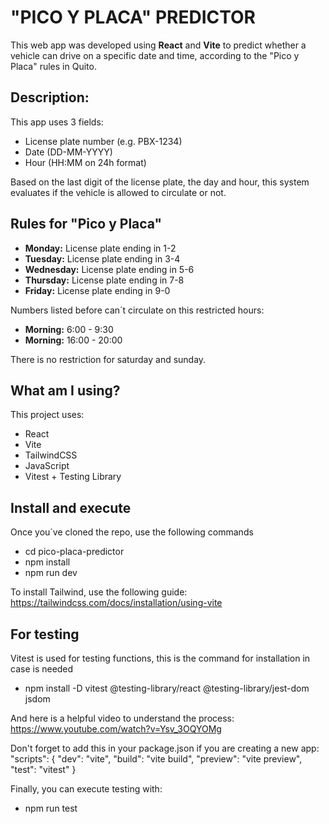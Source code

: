 # "PICO Y PLACA" PREDICTOR

This web app was developed using **React** and **Vite** to predict whether a vehicle can drive on a specific date and time, according to the "Pico y Placa" rules in Quito.

## Description:

This app uses 3 fields:

- License plate number (e.g. PBX-1234)
- Date (DD-MM-YYYY)
- Hour (HH:MM on 24h format)

Based on the last digit of the license plate, the day and hour, this system evaluates if the vehicle is allowed to circulate or not.

## Rules for "Pico y Placa"

- **Monday:** License plate ending in 1-2
- **Tuesday:** License plate ending in 3-4
- **Wednesday:** License plate ending in 5-6
- **Thursday:** License plate ending in 7-8
- **Friday:** License plate ending in 9-0

Numbers listed before can´t circulate on this restricted hours:

- **Morning:** 6:00 - 9:30
- **Morning:** 16:00 - 20:00

There is no restriction for saturday and sunday.

## What am I using?

This project uses:

- React
- Vite
- TailwindCSS
- JavaScript
- Vitest + Testing Library

## Install and execute

Once you´ve cloned the repo, use the following commands

- cd pico-placa-predictor
- npm install
- npm run dev

To install Tailwind, use the following guide:
https://tailwindcss.com/docs/installation/using-vite

## For testing

Vitest is used for testing functions, this is the command for installation in case is needed

- npm install -D vitest @testing-library/react @testing-library/jest-dom jsdom

And here is a helpful video to understand the process:
https://www.youtube.com/watch?v=Ysv_3OQYOMg

Don't forget to add this in your package.json if you are creating a new app:
"scripts": {
"dev": "vite",
"build": "vite build",
"preview": "vite preview",
"test": "vitest"
}

Finally, you can execute testing with:

- npm run test
